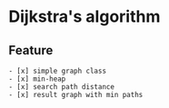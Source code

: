 # Dijkstra's algorithm
## Feature
    - [x] simple graph class
    - [x] min-heap
    - [x] search path distance
    - [x] result graph with min paths

